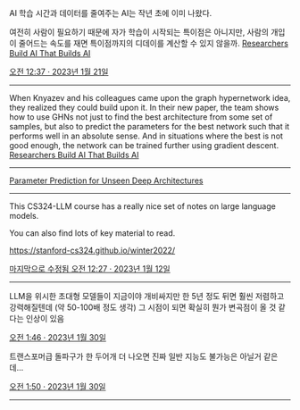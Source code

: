 AI 학습 시간과 데이터를 줄여주는 AI는 작년 초에 이미 나왔다.

여전히 사람이 필요하기 때문에 자가 학습이 시작되는 특이점은 아니지만, 사람의 개입이 줄어드는 속도를 재면 특이점까지의 디데이를 계산할 수 있지 않을까.
[Researchers Build AI That Builds AI](https://www.quantamagazine.org/researchers-build-ai-that-builds-ai-20220125/)

[오전 12:37 · 2023년 1월 21일](https://twitter.com/seodam_hst/status/1616459940671164420)

<hr>

When Knyazev and his colleagues came upon the graph hypernetwork idea, they realized they could build upon it. In their new paper, the team shows how to use GHNs not just to find the best architecture from some set of samples, but also to predict the parameters for the best network such that it performs well in an absolute sense. And in situations where the best is not good enough, the network can be trained further using gradient descent.
[Researchers Build AI That Builds AI](https://www.quantamagazine.org/researchers-build-ai-that-builds-ai-20220125/)

<hr>

[Parameter Prediction for Unseen Deep Architectures](https://arxiv.org/abs/2110.13100)

<hr>

This CS324-LLM course has a really nice set of notes on large language models.

You can also find lots of key material to read.

https://stanford-cs324.github.io/winter2022/

[마지막으로 수정됨 오전 12:27 · 2023년 1월 12일](https://twitter.com/omarsar0/status/1613195970874843136)

<hr>

LLM을 위시한 초대형 모델들이 지금이야 개비싸지만 한 5년 정도 뒤면 훨씬 저렴하고 강력해질텐데 (약 50-100배 정도 생각) 그 시점이 되면 확실히 뭔가 변곡점이 올 것 같다는 인상이 있음

[오전 1:46 · 2023년 1월 30일](https://twitter.com/summerlight00/status/1619738849391050752)

트랜스포머급 돌파구가 한 두어개 더 나오면 진짜 일반 지능도 불가능은 아닐거 같은데...

[오전 1:50 · 2023년 1월 30일](https://twitter.com/summerlight00/status/1619739810150907905)

<hr>